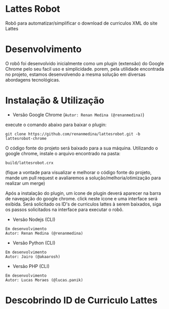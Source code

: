# Lattes Robot
Robô para automatizar/simplificar o download de curriculos XML do site Lattes

# Desenvolvimento
O robô foi desenvolvido inicialmente como um plugin (extensão) do Google Chrome pelo seu facil uso e simplicidade.
porem, pela utilidade encontrada no projeto, estamos desenvolvendo a mesma solução em diversas abordagens tecnológicas.

# Instalação & Utilização
* Versão Google Chrome (``Autor: Renan Medina (@renanmedina)``)

execute o comando abaixo para baixar o plugin:

``
git clone https://github.com/renanmedina/lattesrobot.git -b lattesrobot-chrome
``

O código fonte do projeto será baixado para a sua máquina. Utilizando o google chrome, instale o arquivo encontrado na pasta:

``
build/lattesrobot.crx
``

(fique a vontade para visualizar e melhorar o código fonte do projeto, mande um pull request e avaliaremos a solução/melhoria/otimização para realizar um merge)

Após a instalação do plugin, um ícone de plugin deverá aparecer na barra de navegação do google chrome. click neste ícone e uma interface será exibida. Será solicitado os ID's de curriculos lattes à serem baixados, siga os passos solicitados na interface para executar o robô. 

* Versão Nodejs (CLI)

```
Em desenvolvimento 
Autor: Renan Medina (@renanmedina) 
```

* Versão Python (CLI)

```
Em desenvolvimento 
Autor: Jairo (@akaarosh) 
```

* Versão PHP (CLI)
```
Em desenvolvimento  
Autor: Lucas Moraes (@lucas.panik) 
```

# Descobrindo ID de Curriculo Lattes

